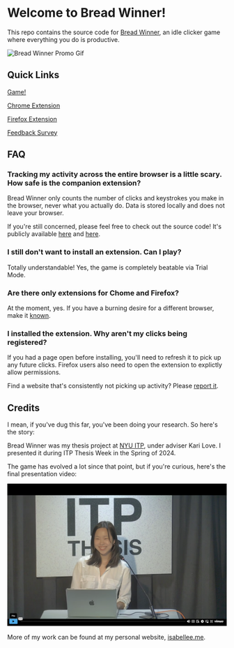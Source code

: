 # Welcome to Bread Winner!

This repo contains the source code for [Bread Winner](http://breadwinner.app), an idle clicker game where everything you do is productive. 

![Bread Winner Promo Gif](/public/images/promo.gif)

## Quick Links
[Game!](http://breadwinner.app)

[Chrome Extension](https://github.com/isabelringing1/click-counter-chrome)

[Firefox Extension](https://github.com/isabelringing1/click-counter-firefox)

[Feedback Survey](https://forms.gle/XZsfyj8Vem2RhEYHA)


## FAQ
### Tracking my activity across the entire browser is a little scary. How safe is the companion extension?

Bread Winner only counts the number of clicks and keystrokes you make in the browser, never what you actually do. Data is stored locally and does not leave your browser.

If you're still concerned, please feel free to check out the source code! It's publicly available [here](https://github.com/isabelringing1/click-counter-chrome) and [here](https://github.com/isabelringing1/click-counter-firefox).

### I still don't want to install an extension. Can I play?

Totally understandable! Yes, the game is completely beatable via Trial Mode.

### Are there only extensions for Chome and Firefox?

At the moment, yes. If you have a burning desire for a different browser, make it [known](https://forms.gle/XZsfyj8Vem2RhEYHA).

### I installed the extension. Why aren't my clicks being registered?

If you had a page open before installing, you'll need to refresh it to pick up any future clicks. Firefox users also need to open the extension to explictly allow permissions.

Find a website that's consistently not picking up activity? Please [report it](https://forms.gle/XZsfyj8Vem2RhEYHA).


## Credits

I mean, if you've dug this far, you've been doing your research. So here's the story:

Bread Winner was my thesis project at [NYU ITP](https://itp.nyu.edu/itp/), under adviser Kari Love. I presented it during ITP Thesis Week in the Spring of 2024. 

The game has evolved a lot since that point, but if you're curious, here's the final presentation video:

[![Thesis Vimeo Screenshot](/public/images/thesis.png)](https://vimeo.com/949926646 "Bread Winner Thesis Video - Click to Watch!")

More of my work can be found at my personal website, [isabellee.me](https://isabellee.me).